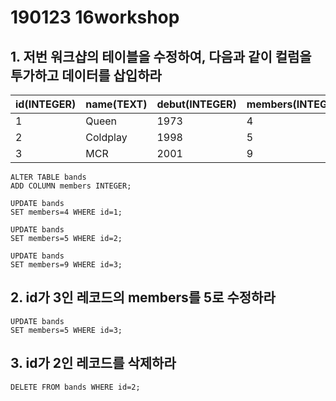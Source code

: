 # 190123 16workshop

## 1. 저번 워크샵의 테이블을 수정하여, 다음과 같이 컬럼을 투가하고 데이터를 삽입하라

| id(INTEGER) | name(TEXT) | debut(INTEGER) | members(INTEGER) |
| ----------- | ---------- | -------------- | ---------------- |
| 1           | Queen      | 1973           | 4                |
| 2           | Coldplay   | 1998           | 5                |
| 3           | MCR        | 2001           | 9                |

```sqlite
ALTER TABLE bands
ADD COLUMN members INTEGER;

UPDATE bands
SET members=4 WHERE id=1;

UPDATE bands
SET members=5 WHERE id=2;

UPDATE bands
SET members=9 WHERE id=3;
```



## 2. id가 3인 레코드의 members를 5로 수정하라

```sqlite
UPDATE bands
SET members=5 WHERE id=3;
```



## 3. id가 2인 레코드를 삭제하라

```sqlite
DELETE FROM bands WHERE id=2;
```


